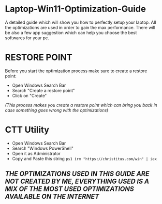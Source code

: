 # Laptop-Win11-Optimization-Guide
A detailed guide which will show you how to perfectly setup your laptop. All the optimizations are used in order to gain the max performance. There will be also a few app suggestion which can help you choose the best softwares for your pc.

# RESTORE POINT
Before you start the optimization process make sure to create a restore point:
- Open Windows Search Bar
- Search "Create a restore point"
- Click on "Create"
  
_(This process makes you create a restore point which can bring you back in case something goes wrong with the optimizations)_

# CTT Utility
- Open Windows Search Bar
- Search "Windows PowerShell"
- Open it as Administrator
- Copy and Paste this string ```ps1 irm "https://christitus.com/win" | iex```

## _THE OPTIMIZATIONS USED IN THIS GUIDE ARE NOT CREATED BY ME, EVERYTHING USED IS A MIX OF THE MOST USED OPTIMIZATIONS AVAILABLE ON THE INTERNET_
